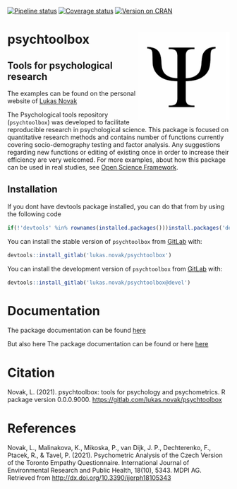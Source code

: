 
<!-- badges: start -->

[![Pipeline
status](https://gitlab.com/r-packages/rock/badges/prod/pipeline.svg)](https://gitlab.com/lukas.novak/psychtoolbox/-/commits/master)
[![Coverage
status](https://codecov.io/gl/r-packages/psychtoolbox/branch/prod/graph/badge.svg)](https://codecov.io/gl/r-packages/psychtoolbox?branch=prod)
[![Version on
CRAN](https://www.r-pkg.org/badges/version/psychtoolbox?color=brightgreen)](https://cran.r-project.org/package=psychtoolbox)
<!-- [![Dependency status](https://tinyverse.netlify.com/badge/psychtoolbox)](https://CRAN.R-project.org/package=psychtoolbox) -->
<!-- badges: end -->

# <img src='images/psych.png' align="right" height="200" />

# psychtoolbox

## Tools for psychological research

The examples can be found on the personal website of [Lukas
Novak](https://lukasnovak.online/)

<!--------------------------------------------->
<!-- Start of a custom bit for every package -->
<!--------------------------------------------->

The Psychological tools repository (`psychtoolbox`) was developed to
facilitate reproducible research in psychological science. This package
is focused on quantitative research methods and contains number of
functions currently covering socio-demography testing and factor
analysis. Any suggestions regarding new functions or editing of existing
once in order to increase their efficiency are very welcomed. For more
examples, about how this package can be used in real studies, see [Open
Science Framework](https://osf.io/9zhpj/).

<!--------------------------------------------->
<!--  End of a custom bit for every package  -->
<!--------------------------------------------->

## Installation

If you dont have devtools package installed, you can do that from by
using the following code

``` r
if(!'devtools' %in% rownames(installed.packages()))install.packages('devtools')
```

You can install the stable version of `psychtoolbox` from
[GitLab](https://about.gitlab.com/) with:

``` r
devtools::install_gitlab('lukas.novak/psychtoolbox')
```

You can install the development version of `psychtoolbox` from
[GitLab](https://about.gitlab.com/) with:

``` r
devtools::install_gitlab('lukas.novak/psychtoolbox@devel')
```

<!--------------------------------------------->
<!-- Start of a custom bit for every package -->
<!--------------------------------------------->
<!-- ## References -->

# Documentation

The package documentation can be found
[here](https://gitlab.com/lukas.novak/psychtoolbox/-/blob/master/example.docx)

But also here The package documentation can be found or here
[here](example.docx)

# Citation

Novak, L. (2021). psychtoolbox: tools for psychology and psychometrics.
R package version 0.0.0.9000.
<https://gitlab.com/lukas.novak/psychtoolbox>

# References

Novak, L., Malinakova, K., Mikoska, P., van Dijk, J. P., Dechterenko,
F., Ptacek, R., & Tavel, P. (2021). Psychometric Analysis of the Czech
Version of the Toronto Empathy Questionnaire. International Journal of
Environmental Research and Public Health, 18(10), 5343. MDPI AG.
Retrieved from <http://dx.doi.org/10.3390/ijerph18105343>

<!--------------------------------------------->
<!--  End of a custom bit for every package  -->
<!--------------------------------------------->
